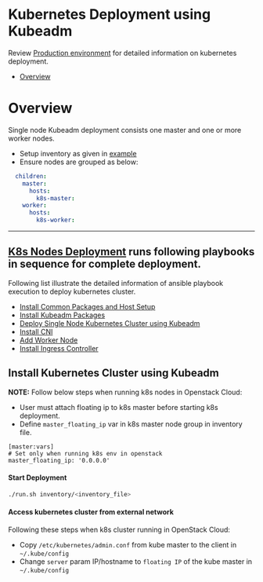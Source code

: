 # Kubernetes Deployment using Kubeadm
Review [Production environment](https://kubernetes.io/docs/setup/production-environment/) for detailed information on kubernetes deployment.

- [Overview](#overview)


# Overview
Single node Kubeadm deployment consists one master and one or more worker nodes.

- Setup inventory as given in [example](../inventory/k8s-inventory.yml)
- Ensure nodes are grouped as below:
```yaml
  children:
    master:
      hosts:
        k8s-master:
    worker:
      hosts:
        k8s-worker:
```
---


## [K8s Nodes Deployment](./playbooks/k8s-deployment.yml) runs following playbooks in sequence for complete deployment.

Following list illustrate the detailed information of ansible playbook execution to deploy kubernetes cluster.
- [Install Common Packages and Host Setup](./playbooks/common/k8s-prerequisites.yml)
- [Install Kubeadm Packages](./playbooks/common/kubeadm-packages.yml)
- [Deploy Single Node Kubernetes Cluster using Kubeadm](./playbooks/common/single-node-kubeadm.yml)
- [Install CNI](./playbooks/common/cni-provider.yml)
- [Add Worker Node](./playbooks/common/add-worker.yml)
- [Install Ingress Controller](./playbooks/common/ingress-controller.yml)

## Install Kubernetes Cluster using Kubeadm
**NOTE:** Follow below steps when running k8s nodes in Openstack Cloud:
  - User must attach floating ip to k8s master before starting k8s deployment.
  - Define `master_floating_ip` var in k8s master node group in inventory file.
```
[master:vars]
# Set only when running k8s env in openstack
master_floating_ip: '0.0.0.0'
```

#### Start Deployment
```bash
./run.sh inventory/<inventory_file>
```

#### Access kubernetes cluster from external network
Following these steps when k8s cluster running in OpenStack Cloud:
- Copy `/etc/kubernetes/admin.conf` from kube master to the client in `~/.kube/config`
- Change `server` param IP/hostname to `floating IP` of the kube master in `~/.kube/config`
